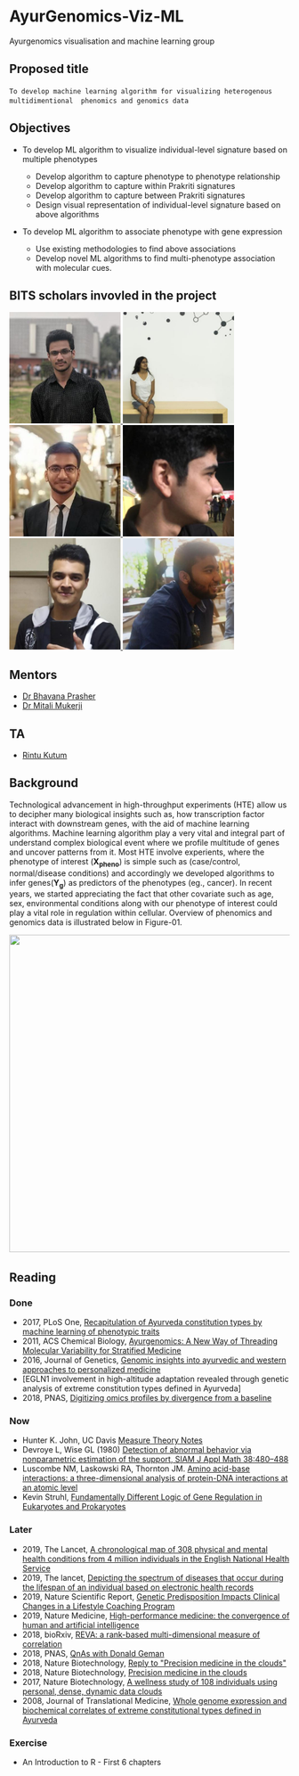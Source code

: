 # AyurGenomics-Viz-ML
Ayurgenomics visualisation and machine learning group


## Proposed title

`To develop machine learning algorithm for visualizing heterogenous multidimentional 
phenomics and genomics data`

## Objectives
- To develop ML algorithm to visualize individual-level signature based on multiple phenotypes
	- Develop algorithm to capture phenotype to phenotype relationship
	- Develop algorithm to capture within Prakriti signatures
	- Develop algorithm to capture between Prakriti signatures
	- Design visual representation of individual-level signature based on above algorithms 
	
- To develop ML algorithm to associate phenotype with gene expression 
	- Use existing methodologies to find above associations
	- Develop novel ML algorithms to find multi-phenotype association with molecular cues.

## BITS scholars invovled in the project

<p float="left">
	<a href="https://github.com/Rohit2706">
		<img src="images/rohit-jain.jpeg" title="Rohit Jain" width="200" />
	</a>
  <a href="https://github.com/ishitamed19">
	<img src="images/ishita-mediratta.jpeg" title="Ishita Mediratta" width="200" /> 
  </a>
  <a href="https://github.com/bhatiakartik10">
	<img src="images/kartik.jpeg" title="Kartik Bhatia" width="200" /> 
  </a>
  <a href="https://github.com/ahsanabbas123">
	<img src="images/ahsan.png" title="Syed Ahsan Abbas" width="200" /> 
  </a>
  <a href="https://github.com/Nishchit1404">
	<img src="images/nishchit.jpeg" title="Nishchit Soni" width="200" /> 
  </a>
  <a href="https://github.com/anmolagarwal04">
	<img src="images/anmol.jpeg" title="Anmol Agarwal" width="200" /> 
  </a>
</p>

## Mentors
- [Dr Bhavana Prasher](https://www.igib.res.in/?q=bhavnaprasher)
- [Dr Mitali Mukerji](https://www.igib.res.in/?q=mitalimukerji)

## TA
- [Rintu Kutum](https://github.com/rintukutum)


## Background
Technological advancement in high-throughput experiments (HTE) allow us to decipher 
many biological insights such as, how transcription factor interact with downstream 
genes, with the aid of machine learning algorithms. Machine learning algorithm play a very
vital and integral part of understand complex biological event where we profile
multitude of genes and uncover patterns from it. Most HTE involve experients, where
the phenotype of interest (<strong>X<sub>pheno</sub></strong>) is simple such as (case/control, normal/disease conditions)
and accordingly we developed algorithms to infer genes(<strong>Y<sub>g</sub></strong>) as predictors of the phenotypes (eg., cancer).
In recent years, we started appreciating the fact that other covariate such as
age, sex, environmental conditions along with our phenotype of interest could
play a vital role in regulation within cellular. Overview of phenomics and genomics data is illustrated below in Figure-01.


<img src="https://github.com/rintukutum/AyurGenomics-Viz-ML/blob/master/images/overview.png" width="712" height="570">
 


## Reading
### Done
- 2017, PLoS One, [Recapitulation of Ayurveda constitution types by machine learning of phenotypic traits](https://doi.org/10.1371/journal.pone.0185380)
- 2011, ACS Chemical Biology, [Ayurgenomics: A New Way of Threading Molecular Variability for Stratified Medicine](https://doi.org/10.1021/cb2003016)
- 2016, Journal of Genetics, [Genomic insights into ayurvedic and western approaches to personalized medicine](https://www.ias.ac.in/article/fulltext/jgen/095/01/0209-0228)
- [EGLN1 involvement in high-altitude adaptation revealed through genetic analysis of extreme constitution types defined in Ayurveda]
- 2018, PNAS, [Digitizing omics profiles by divergence from a baseline](https://www.pnas.org/content/115/18/4545.long)

### Now
- Hunter K. John, UC Davis [Measure Theory Notes](https://www.math.ucdavis.edu/~hunter/measure_theory/measure_notes.pdf)
- Devroye L, Wise GL (1980) [Detection of abnormal behavior via nonparametric estimation of the support, SIAM J Appl Math 38:480–488](https://pdfs.semanticscholar.org/9c34/6f8a40d31d884c8d5496d1d46a4a0b1848d7.pdf)
- Luscombe NM, Laskowski RA, Thornton JM. [Amino acid-base interactions: a three-dimensional analysis of protein-DNA interactions at an atomic level](https://www.ncbi.nlm.nih.gov/pmc/articles/PMC55782/)
- Kevin Struhl, [Fundamentally Different Logic of Gene Regulation in Eukaryotes and Prokaryotes](https://www.sciencedirect.com/science/article/pii/S0092867400805991?via%3Dihub#FIG1)

### Later
- 2019, The Lancet, [A chronological map of 308 physical and mental health conditions from 4 million individuals in the English National Health Service](https://doi.org/10.1016/S2589-7500(19)30012-3)
- 2019, The lancet, [Depicting the spectrum of diseases that occur during the lifespan of an individual based on electronic health records](https://doi.org/10.1016/S2589-7500(19)30023-8)
- 2019, Nature Scientific Report, [Genetic Predisposition Impacts Clinical Changes in a Lifestyle Coaching Program](https://www.nature.com/articles/s41598-019-43058-0)
- 2019, Nature Medicine, [High-performance medicine: the convergence of human and artificial intelligence](https://www.nature.com/articles/s41591-018-0300-7)
- 2018, bioRxiv, [REVA: a rank-based multi-dimensional measure of correlation](https://doi.org/10.1101/330498)
- 2018, PNAS, [QnAs with Donald Geman](https://www.pnas.org/content/pnas/115/18/4528.full.pdf)
- 2018, Nature Biotechnology, [Reply to "Precision medicine in the clouds"](https://www.nature.com/articles/nbt.4211)
- 2018, Nature Biotechnology, [Precision medicine in the clouds](https://www.nature.com/articles/nbt.4210)
- 2017, Nature Biotechnology, [A wellness study of 108 individuals using personal, dense, dynamic data clouds](https://www.nature.com/articles/nbt.3870)
- 2008, Journal of Translational Medicine, [Whole genome expression and biochemical correlates of extreme constitutional types defined in Ayurveda](https://doi.org/10.1186/1479-5876-6-48)

### Exercise 
- An Introduction to R - First 6 chapters

